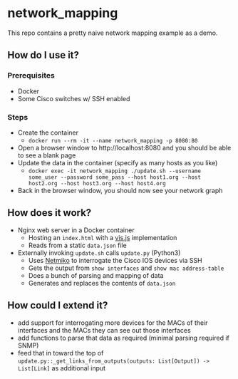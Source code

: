 # network_mapping

This repo contains a pretty naive network mapping example as a demo.

## How do I use it?

### Prerequisites

- Docker
- Some Cisco switches w/ SSH enabled

### Steps

- Create the container
    - `docker run --rm -it --name network_mapping -p 8080:80`
- Open a browser window to  http://localhost:8080 and you should be able to see a blank page
- Update the data in the container (specify as many hosts as you like)
    - `docker exec -it network_mapping ./update.sh --username some_user --password some_pass --host host1.org --host host2.org --host host3.org --host host4.org`
- Back in the browser window, you should now see your network graph 

## How does it work?

- Nginx web server in a Docker container
    - Hosting an `index.html` with a [vis.js](https://visjs.org/) implementation
    - Reads from a static `data.json` file
- Externally invoking `update.sh` calls `update.py` (Python3)
    - Uses [Netmiko](https://pynet.twb-tech.com/blog/automation/netmiko.html) to interrogate the Cisco IOS devices via SSH
    - Gets the output from `show interfaces` and `show mac address-table` 
    - Does a bunch of parsing and mapping of data
    - Generates and replaces the contents of `data.json`

## How could I extend it?

- add support for interrogating more devices for the MACs of their interfaces and the MACs they can see out those interfaces
- add functions to parse that data as required (minimal parsing required if SNMP)
- feed that in toward the top of `update.py::_get_links_from_outputs(outputs: List[Output]) -> List[Link]` as additional input
